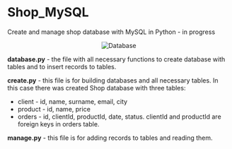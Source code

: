 # Shop_MySQL
Create and manage shop database with MySQL in Python - in progress

<p align="center">
  <img src="https://user-images.githubusercontent.com/99027230/190636802-84c0c89c-db10-4676-8f33-92fefabb0ce2.png" alt="Database"/>
</p>

**database.py** - the file with all necessary functions to create database with tables and to insert records to tables.

**create.py** - this file is for building databases and all necessary tables. In this case there was created Shop database with three tables:
* client - id, name, surname, email, city
* product - id, name, price
* orders - id, clientId, productId, date, status. clientId and productId are foreign keys in orders table.

**manage.py** - this file is for adding records to tables and reading them.  
